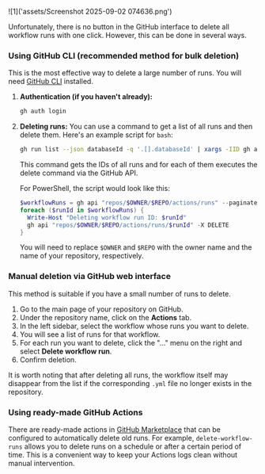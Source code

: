 <!-- Translated to en -->
![1]('assets/Screenshot 2025-09-02 074636.png')

Unfortunately, there is no button in the GitHub interface to delete all workflow runs with one click. However, this can be done in several ways.

### Using GitHub CLI (recommended method for bulk deletion)

This is the most effective way to delete a large number of runs.
You will need [GitHub CLI](https://cli.github.com/) installed.

1.  **Authentication (if you haven't already):**
    ```bash
    gh auth login
    ```

2.  **Deleting runs:**
    You can use a command to get a list of all runs and then delete them. Here's an example script for `bash`:

    ```bash
    gh run list --json databaseId -q '.[].databaseId' | xargs -IID gh api "repos/$(gh repo view --json nameWithOwner -q .nameWithOwner)/actions/runs/ID" -X DELETE
    ```

    This command gets the IDs of all runs and for each of them executes the delete command via the GitHub API.

    For PowerShell, the script would look like this:
    ```powershell
    $workflowRuns = gh api "repos/$OWNER/$REPO/actions/runs" --paginate --jq '.workflow_runs[].id'
    foreach ($runId in $workflowRuns) {
      Write-Host "Deleting workflow run ID: $runId"
      gh api "repos/$OWNER/$REPO/actions/runs/$runId" -X DELETE
    }
    ```
    You will need to replace `$OWNER` and `$REPO` with the owner name and the name of your repository, respectively.

### Manual deletion via GitHub web interface

This method is suitable if you have a small number of runs to delete.

1.  Go to the main page of your repository on GitHub.
2.  Under the repository name, click on the **Actions** tab.
3.  In the left sidebar, select the workflow whose runs you want to delete.
4.  You will see a list of runs for that workflow.
5.  For each run you want to delete, click the "..." menu on the right and select **Delete workflow run**.
6.  Confirm deletion.

It is worth noting that after deleting all runs, the workflow itself may disappear from the list if the corresponding `.yml` file no longer exists in the repository.

### Using ready-made GitHub Actions

There are ready-made actions in [GitHub Marketplace](https://github.com/marketplace?type=actions) that can be configured to automatically delete old runs. For example, `delete-workflow-runs` allows you to delete runs on a schedule or after a certain period of time. This is a convenient way to keep your Actions logs clean without manual intervention.
